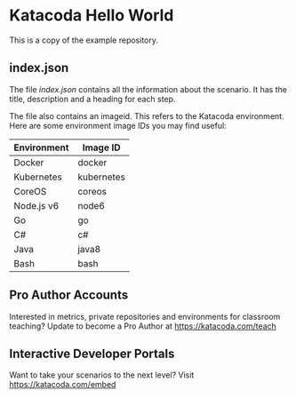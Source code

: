 # Katacoda Hello World
This is a copy of the example repository.


## index.json
The file _index.json_ contains all the information about the scenario. It has the title, description and a heading for each step.

The file also contains an imageid. This refers to the Katacoda environment. Here are some environment image IDs you may find useful:

| **Environment**  | **Image ID**  |
|------------------|---------------|
| Docker           | docker        |
| Kubernetes       | kubernetes    |
| CoreOS           | coreos        |
| Node.js v6       | node6         |
| Go               | go            |
| C#               | c#            |
| Java             | java8         |
| Bash             | bash          |

## Pro Author Accounts
Interested in metrics, private repositories and environments for classroom teaching? Update to become a Pro Author at https://katacoda.com/teach

## Interactive Developer Portals
Want to take your scenarios to the next level? Visit https://katacoda.com/embed
